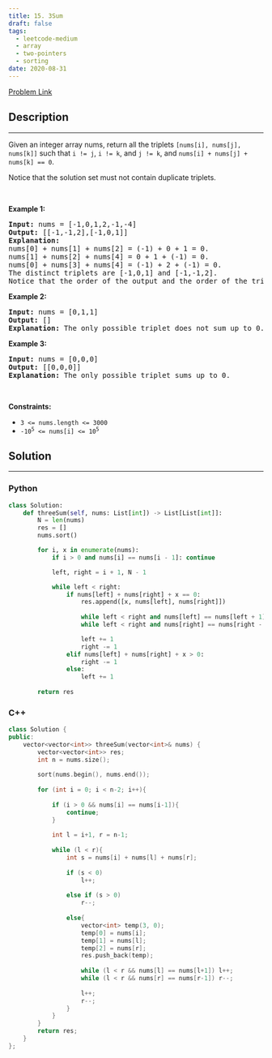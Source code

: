 ```yaml
---
title: 15. 3Sum
draft: false
tags: 
  - leetcode-medium
  - array
  - two-pointers
  - sorting
date: 2020-08-31
---
```


[Problem Link](https://leetcode.com/problems/3sum/)

## Description

---
<p>Given an integer array nums, return all the triplets <code>[nums[i], nums[j], nums[k]]</code> such that <code>i != j</code>, <code>i != k</code>, and <code>j != k</code>, and <code>nums[i] + nums[j] + nums[k] == 0</code>.</p>

<p>Notice that the solution set must not contain duplicate triplets.</p>

<p>&nbsp;</p>
<p><strong class="example">Example 1:</strong></p>

<pre>
<strong>Input:</strong> nums = [-1,0,1,2,-1,-4]
<strong>Output:</strong> [[-1,-1,2],[-1,0,1]]
<strong>Explanation:</strong> 
nums[0] + nums[1] + nums[2] = (-1) + 0 + 1 = 0.
nums[1] + nums[2] + nums[4] = 0 + 1 + (-1) = 0.
nums[0] + nums[3] + nums[4] = (-1) + 2 + (-1) = 0.
The distinct triplets are [-1,0,1] and [-1,-1,2].
Notice that the order of the output and the order of the triplets does not matter.
</pre>

<p><strong class="example">Example 2:</strong></p>

<pre>
<strong>Input:</strong> nums = [0,1,1]
<strong>Output:</strong> []
<strong>Explanation:</strong> The only possible triplet does not sum up to 0.
</pre>

<p><strong class="example">Example 3:</strong></p>

<pre>
<strong>Input:</strong> nums = [0,0,0]
<strong>Output:</strong> [[0,0,0]]
<strong>Explanation:</strong> The only possible triplet sums up to 0.
</pre>

<p>&nbsp;</p>
<p><strong>Constraints:</strong></p>

<ul>
	<li><code>3 &lt;= nums.length &lt;= 3000</code></li>
	<li><code>-10<sup>5</sup> &lt;= nums[i] &lt;= 10<sup>5</sup></code></li>
</ul>


## Solution

---
### Python
``` py title='3sum'
class Solution:
    def threeSum(self, nums: List[int]) -> List[List[int]]:
        N = len(nums)
        res = []
        nums.sort()

        for i, x in enumerate(nums):
            if i > 0 and nums[i] == nums[i - 1]: continue

            left, right = i + 1, N - 1

            while left < right:
                if nums[left] + nums[right] + x == 0:
                    res.append([x, nums[left], nums[right]])
                    
                    while left < right and nums[left] == nums[left + 1]: left += 1
                    while left < right and nums[right] == nums[right - 1]: right -= 1

                    left += 1
                    right -= 1
                elif nums[left] + nums[right] + x > 0:
                    right -= 1
                else:
                    left += 1
        
        return res
```
### C++
``` cpp title='3sum'
class Solution {
public:
    vector<vector<int>> threeSum(vector<int>& nums) {
        vector<vector<int>> res;
        int n = nums.size();
        
        sort(nums.begin(), nums.end());
        
        for (int i = 0; i < n-2; i++){
            
            if (i > 0 && nums[i] == nums[i-1]){
                continue;
            }
            
            int l = i+1, r = n-1;
            
            while (l < r){
                int s = nums[i] + nums[l] + nums[r];
                
                if (s < 0)
                    l++;
                
                else if (s > 0)
                    r--;
                
                else{
                    vector<int> temp(3, 0);
                    temp[0] = nums[i];
                    temp[1] = nums[l];
                    temp[2] = nums[r];
                    res.push_back(temp);
                    
                    while (l < r && nums[l] == nums[l+1]) l++;
                    while (l < r && nums[r] == nums[r-1]) r--;
                    
                    l++;
                    r--;
                }
            }         
        }
        return res;
    }
};
```


